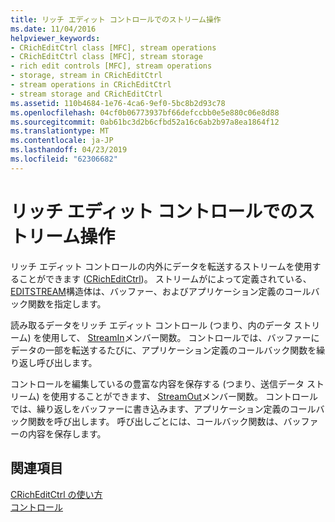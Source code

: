 ```yaml
---
title: リッチ エディット コントロールでのストリーム操作
ms.date: 11/04/2016
helpviewer_keywords:
- CRichEditCtrl class [MFC], stream operations
- CRichEditCtrl class [MFC], stream storage
- rich edit controls [MFC], stream operations
- storage, stream in CRichEditCtrl
- stream operations in CRichEditCtrl
- stream storage and CRichEditCtrl
ms.assetid: 110b4684-1e76-4ca6-9ef0-5bc8b2d93c78
ms.openlocfilehash: 04cf0b06773937bf66defccbb0e5e880c06e8d88
ms.sourcegitcommit: 0ab61bc3d2b6cfbd52a16c6ab2b97a8ea1864f12
ms.translationtype: MT
ms.contentlocale: ja-JP
ms.lasthandoff: 04/23/2019
ms.locfileid: "62306682"
---
```

# <a name="stream-operations-in-rich-edit-controls"></a>リッチ エディット コントロールでのストリーム操作

リッチ エディット コントロールの内外にデータを転送するストリームを使用することができます ([CRichEditCtrl](../mfc/reference/cricheditctrl-class.md))。 ストリームがによって定義されている、 [EDITSTREAM](/windows/desktop/api/richedit/ns-richedit-_editstream)構造体は、バッファー、およびアプリケーション定義のコールバック関数を指定します。

読み取るデータをリッチ エディット コントロール (つまり、内のデータ ストリーム) を使用して、 [StreamIn](../mfc/reference/cricheditctrl-class.md#streamin)メンバー関数。 コントロールでは、バッファーにデータの一部を転送するたびに、アプリケーション定義のコールバック関数を繰り返し呼び出します。

コントロールを編集しているの豊富な内容を保存する (つまり、送信データ ストリーム) を使用することができます、 [StreamOut](../mfc/reference/cricheditctrl-class.md#streamout)メンバー関数。 コントロールでは、繰り返しをバッファーに書き込みます、アプリケーション定義のコールバック関数を呼び出します。 呼び出しごとには、コールバック関数は、バッファーの内容を保存します。

## <a name="see-also"></a>関連項目

[CRichEditCtrl の使い方](../mfc/using-cricheditctrl.md)<br/>
[コントロール](../mfc/controls-mfc.md)
